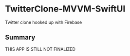 # TwitterClone-MVVM-SwiftUI
Twitter clone hooked up with Firebase

## Summary
THIS APP IS STILL NOT FINALIZED
